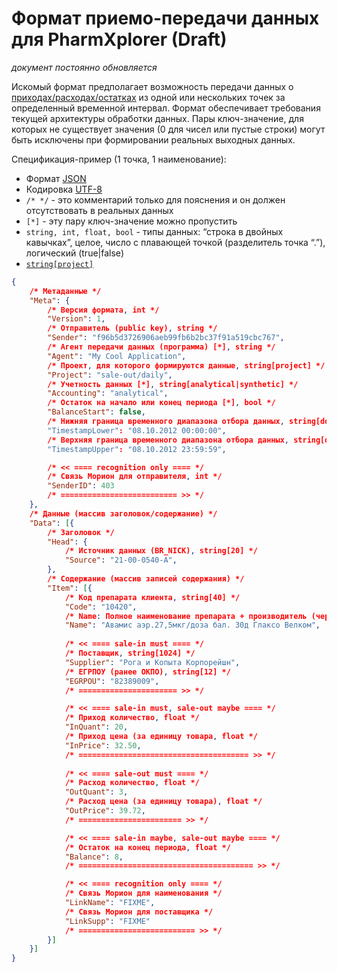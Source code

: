 # Формат приемо-передачи данных для PharmXplorer (Draft) #

*документ постоянно обновляется*

Искомый формат предполагает возможность передачи данных о [приходах/расходах/остатках][0] из одной или нескольких точек за определенный временной интервал. Формат обеспечивает требования текущей архитектуры обработки данных. Пары ключ-значение, для которых не существует значения (0 для чисел или пустые строки) могут быть исключены при формировании реальных выходных данных.

Спецификация-пример (1 точка, 1 наименование):

* Формат [JSON](http://json.org/json-ru.html)
* Кодировка [UTF-8](http://ru.wikipedia.org/wiki/UTF-8)
* `/* */` - это комментарий только для пояснения и он должен отсутствовать в реальных данных
* `[*]` - эту пару ключ-значение можно пропустить 
* `string, int, float, bool` - типы данных: “строка в двойных кавычках”, целое, число с плавающей точкой (разделитель точка “.”), логический (true|false)
* [`string[project]`][0]

```json
{
	/* Метаданные */
	"Meta": {
		/* Версия формата, int */
		"Version": 1,
		/* Отправитель (public key), string */
		"Sender": "f96b5d3726906aeb99fb6b2bc37f91a519cbc767",
		/* Агент передачи данных (программа) [*], string */
		"Agent": "My Cool Application",
		/* Проект, для которого формируются данные, string[project] */
		"Project": "sale-out/daily",
		/* Учетность данных [*], string[analytical|synthetic] */
		"Accounting": "analytical",
		/* Остаток на начало или конец периода [*], bool */
		"BalanceStart": false,
		/* Нижняя граница временного диапазона отбора данных, string[dd.mm.yyyy hh:mm:ss] */
		"TimestampLower": "08.10.2012 00:00:00",
		/* Верхняя граница временного диапазона отбора данных, string[dd.mm.yyyy hh:mm:ss] */
		"TimestampUpper": "08.10.2012 23:59:59",

		/* << ==== recognition only ==== */
		/* Связь Морион для отправителя, int */
		"SenderID": 403
		/* ========================== >> */		
	},
	/* Данные (массив заголовок/содержание) */
	"Data": [{
		/* Заголовок */
		"Head": {
			/* Источник данных (BR_NICK), string[20] */
			"Source": "21-00-0540-А",
		},
		/* Содержание (массив записей содержания) */
		"Item": [{
			/* Код препарата клиента, string[40] */
			"Code": "10420",
			/* Name: Полное наименование препарата + производитель (через пробел), string[255] */
			"Name": "Авамис аэр.27,5мкг/доза бал. 30д Глаксо Велком",
			
			/* << ==== sale-in must ==== */
			/* Поставщик, string[1024] */
			"Supplier": "Рога и Копыта Корпорейшн",
			/* ЕГРПОУ (ранее ОКПО), string[12] */
			"EGRPOU": "82389009",
			/* ====================== >> */

			/* << ==== sale-in must, sale-out maybe ==== */
			/* Приход количество, float */
			"InQuant": 20,
			/* Приход цена (за единицу товара, float */
			"InPrice": 32.50,
			/* ====================================== >> */
			
			/* << ==== sale-out must ==== */
			/* Расход количество, float */
			"OutQuant": 3,
			/* Расход цена (за единицу товара), float */
			"OutPrice": 39.72,
			/* ======================= >> */

			/* << ==== sale-in maybe, sale-out maybe ==== */
			/* Остаток на конец периода, float */
			"Balance": 8,
			/* ======================================= >> */

			/* << ==== recognition only ==== */
			/* Связь Морион для наименования */
			"LinkName": "FIXME",
			/* Связь Морион для поставщика */
			"LinkSupp": "FIXME"
			/* ========================== >> */
		}]
	}]
}
```

[0]: https://github.com/pharmbase/rfc/blob/master/src/api-proj.md
